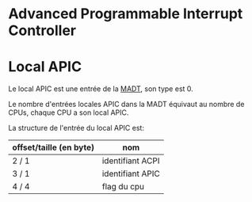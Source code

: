 # Advanced Programmable Interrupt Controller

# Local APIC

Le local APIC est une entrée de la [MADT](documentation/x86_64/périphériques/MADT/), son type est 0.

Le nombre d'entrées locales APIC dans la MADT équivaut au nombre de CPUs, chaque CPU a son local APIC.

La structure de l'entrée du local APIC est:

| offset/taille (en byte)  | nom |
|-----|-----|
| 2 / 1   |identifiant ACPI  |
| 3 / 1   |identifiant APIC |
| 4 / 4   | flag du cpu |
